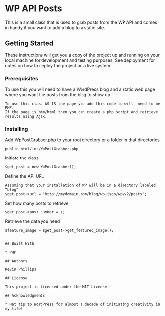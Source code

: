 # WP API Posts

This is a small class that is used to grab posts from the WP API and comes in handy if you want to add a blog to a static site.

## Getting Started

These instructions will get you a copy of the project up and running on your local machine for development and testing purposes. See deployment for notes on how to deploy the project on a live system.

### Prerequisites

To use this you will need to have a WordPress blog and a static web page where you want the posts from the blog to show up.

```
To use this class AS-IS the page you add this code to will  need to be PHP. 
If the page is htm/html then you can create a php script and retrieve results using Ajax.
```

### Installing

Add WpPostGrabber.php to your root directory or a folder in that directories 

```
public_html/inc/WpPostGrabber.php
```

Initiate the class

```
$get_post = new WpPostGrabber();
```

Define the API URL

```
Assuming that your installation of WP will be in a directory labeled “blog”
$get_post->url = 'http://mydomain.com/blog/wp-json/wp/v2/posts';
```

Set how many posts to retrieve

```
$get_post->post_number = 1;
```

Retrieve the data you need
```
$feature_image = $get_post->get_featured_image(); 


## Built With

* PHP

## Authors

Kevin Phillips

## License

This project is licensed under the MIT License

## Acknowledgments

* Hat tip to WordPress for almost a decade of initiating creativity in my life!


